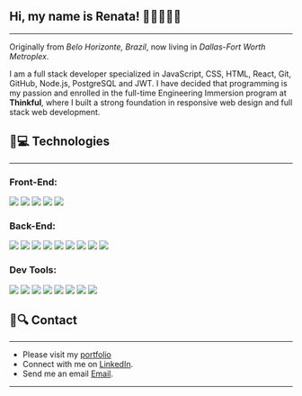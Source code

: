 ##   Hi, my name is Renata! 👩‍🦰👩‍💻🐶
<hr> 

Originally from _Belo Horizonte, Brazil_, now living in _Dallas-Fort Worth Metroplex_. 

I am a full stack developer specialized in JavaScript, CSS, HTML, React, Git, GitHub, Node.js, PostgreSQL and JWT. I have decided that programming is my passion and enrolled in the full-time Engineering Immersion program at **Thinkful**, where I built a strong foundation in responsive web design and full stack web development.


## 📌💻 Technologies
<hr> 

### Front-End:

![](https://img.shields.io/badge/Code-CSS-informational?style=flat&logo=css&logoColor=white&color=sucess)
![](https://img.shields.io/badge/Code-jQuery-informational?style=flat&logo=jquery&logoColor=white&color=sucess)
![](https://img.shields.io/badge/Code-HTML5-informational?style=flat&logo=html&logoColor=white&color=sucess)
![](https://img.shields.io/badge/Code-JavaScript-informational?style=flat&logo=javascript&logoColor=white&color=sucess)
![](https://img.shields.io/badge/Code-React-informational?style=flat&logo=react&logoColor=white&color=sucess)

### Back-End:

![](https://img.shields.io/badge/Code-PostgreSQL-informational?style=flat&logo=postgresql&logoColor=white&color=sucess)
![](https://img.shields.io/badge/Code-Node-informational?style=flat&logo=node&logoColor=white&color=sucess)
![](https://img.shields.io/badge/Code-Express-informational?style=flat&logo=express&logoColor=white&color=sucess)
![](https://img.shields.io/badge/Code-JWT-informational?style=flat&logo=jwt&logoColor=white&color=sucess)
![](https://img.shields.io/badge/Code-Mocha&Chai-informational?style=flat&logo=mocha&chait&logoColor=white&color=sucess)
![](https://img.shields.io/badge/Code-Nodemon-informational?style=flat&logo=nodemon&logoColor=white&color=sucess)
![](https://img.shields.io/badge/Code-Enzyme-informational?style=flat&logo=enzyme&logoColor=white&color=sucess)
![](https://img.shields.io/badge/Code-Supertest-informational?style=flat&logo=supertest&chait&logoColor=white&color=sucess)
![](https://img.shields.io/badge/Code-Cypress.io-informational?style=flat&logo=cypress&chait&logoColor=white&color=sucess)


### Dev Tools:

![](https://img.shields.io/badge/Git-informational?style=flat&logo=git&logoColor=white&color=sucess)
![](https://img.shields.io/badge/GitHub-informational?style=flat&logo=github&logoColor=white&color=sucess)
![](https://img.shields.io/badge/ChromeDevTools-informational?style=flat&logo=chromedevtools&logoColor=white&color=sucess)
![](https://img.shields.io/badge/Jester-informational?style=flat&logo=jester&logoColor=white&color=sucess)
![](https://img.shields.io/badge/Travis-Cli-informational?style=flat&logo=travis&logoColor=white&color=sucess)
![](https://img.shields.io/badge/Heroku-informational?style=flat&logo=heroku&logoColor=white&color=sucess)
![](https://img.shields.io/badge/Vercel-informational?style=flat&logo=vercel&logoColor=white&color=sucess)
![](https://img.shields.io/badge/Netlify-informational?style=flat&logo=netlify&logoColor=white&color=sucess)

## 📌🔍 Contact 
<hr> 

- Please visit my [portfolio]()
- Connect with me on [LinkedIn](https://www.linkedin.com/in/renatafd/?locale=en_US).
- Send me an email [Email](mailto:renata.f.dickinson@gmail.com?subject=[GitHub]).

<hr> 
